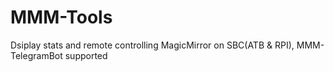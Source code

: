 # MMM-Tools
Dsiplay stats and remote controlling MagicMirror on SBC(ATB &amp; RPI), MMM-TelegramBot supported
